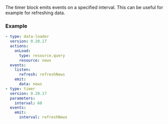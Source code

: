 The timer block emits events on a specified interval. This can be useful for example for refreshing
data.

### Example

```yaml
- type: data-loader
  version: 0.20.17
  actions:
    onLoad:
      type: resource.query
      resource: news
  events:
    listen:
      refresh: refreshNews
    emit:
      data: news
- type: timer
  version: 0.20.17
  parameters:
    interval: 60
  events:
    emit:
      interval: refreshNews
```

